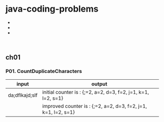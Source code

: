 # java-coding-problems
-
-
-
<br />

## ch01

### P01. CountDuplicateCharacters
|input|output|
|--|--|
|da;dflkajd;slf | initial counter is : {;=2, a=2, d=3, f=2, j=1, k=1, l=2, s=1}
||  improved counter is : {;=2, a=2, d=3, f=2, j=1, k=1, l=2, s=1}
